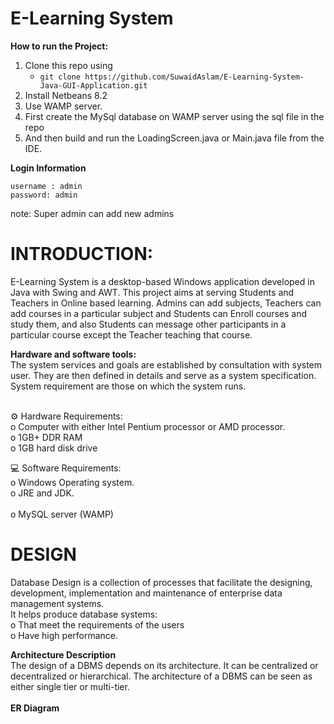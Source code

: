 # **E-Learning System**

**How to run the Project:**
1. Clone this repo using 
   - `git clone https://github.com/SuwaidAslam/E-Learning-System-Java-GUI-Application.git`
2. Install Netbeans 8.2
3. Use WAMP server.
4. First create the MySql database on WAMP server using the sql file in the repo
5. And then build and run the LoadingScreen.java or Main.java file from the IDE. 

**Login Information** <br>
 ```
 username : admin
 password: admin 
 ```
 note: Super admin can add new admins
 
# INTRODUCTION: <br>
E-Learning System is a desktop-based Windows application developed in Java with Swing and AWT. This project aims at serving Students and Teachers in Online based learning. 
Admins can add subjects, Teachers can add courses in a particular subject and Students can Enroll courses and study them, and also Students can message other participants in a particular course except the Teacher teaching that course.

**Hardware and software tools:**<br>
The system services and goals are established by consultation with system user. They are then defined in details and serve as a system specification. System requirement are those on which the system runs.<br><br>

⚙️    Hardware Requirements:<br>
o     Computer with either Intel Pentium processor or AMD processor.<br>
o     1GB+ DDR RAM<br>
o     1GB hard disk drive<br>


💻    Software Requirements:<br>
o     Windows Operating system.<br>
o     JRE and JDK.<br>	
o     MySQL server (WAMP)<br>

# DESIGN<br>
Database Design is a collection of processes that facilitate the designing, development, implementation and maintenance of enterprise data management systems.<br>
It helps produce database systems:<br>
o   That meet the requirements of the users<br>
o   Have high performance.<br>

**Architecture Description** <br>
The design of a DBMS depends on its architecture. It can be centralized or decentralized or hierarchical. The architecture of a DBMS can be seen as either single tier or multi-tier.<br><br>
**ER Diagram**
